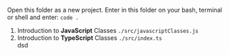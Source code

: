 Open this folder as a new project.
Enter in this folder on your bash, terminal or shell and enter: `code .`

1. Introduction to **JavaScript** Classes `./src/javascriptClasses.js`
2. Introduction to **TypeScript** Classes `./src/index.ts`  
   dsd
